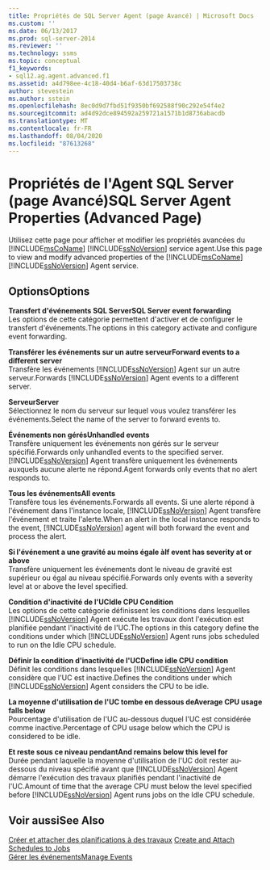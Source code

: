 ```yaml
---
title: Propriétés de SQL Server Agent (page Avancé) | Microsoft Docs
ms.custom: ''
ms.date: 06/13/2017
ms.prod: sql-server-2014
ms.reviewer: ''
ms.technology: ssms
ms.topic: conceptual
f1_keywords:
- sql12.ag.agent.advanced.f1
ms.assetid: a4d798ee-4c18-40d4-b6af-63d17503738c
author: stevestein
ms.author: sstein
ms.openlocfilehash: 8ec0d9d7fbd51f9350bf692588f90c292e54f4e2
ms.sourcegitcommit: ad4d92dce894592a259721a1571b1d8736abacdb
ms.translationtype: MT
ms.contentlocale: fr-FR
ms.lasthandoff: 08/04/2020
ms.locfileid: "87613268"
---
```

# <a name="sql-server-agent-properties-advanced-page"></a><span data-ttu-id="5eb18-102">Propriétés de l'Agent SQL Server (page Avancé)</span><span class="sxs-lookup"><span data-stu-id="5eb18-102">SQL Server Agent Properties (Advanced Page)</span></span>
  <span data-ttu-id="5eb18-103">Utilisez cette page pour afficher et modifier les propriétés avancées du [!INCLUDE[msCoName](../../includes/msconame-md.md)] [!INCLUDE[ssNoVersion](../../includes/ssnoversion-md.md)] service agent.</span><span class="sxs-lookup"><span data-stu-id="5eb18-103">Use this page to view and modify advanced properties of the [!INCLUDE[msCoName](../../includes/msconame-md.md)] [!INCLUDE[ssNoVersion](../../includes/ssnoversion-md.md)] Agent service.</span></span>  
  
## <a name="options"></a><span data-ttu-id="5eb18-104">Options</span><span class="sxs-lookup"><span data-stu-id="5eb18-104">Options</span></span>  
 <span data-ttu-id="5eb18-105">**Transfert d'événements SQL Server**</span><span class="sxs-lookup"><span data-stu-id="5eb18-105">**SQL Server event forwarding**</span></span>  
 <span data-ttu-id="5eb18-106">Les options de cette catégorie permettent d'activer et de configurer le transfert d'événements.</span><span class="sxs-lookup"><span data-stu-id="5eb18-106">The options in this category activate and configure event forwarding.</span></span>  
  
 <span data-ttu-id="5eb18-107">**Transférer les événements sur un autre serveur**</span><span class="sxs-lookup"><span data-stu-id="5eb18-107">**Forward events to a different server**</span></span>  
 <span data-ttu-id="5eb18-108">Transfère les événements [!INCLUDE[ssNoVersion](../../includes/ssnoversion-md.md)] Agent sur un autre serveur.</span><span class="sxs-lookup"><span data-stu-id="5eb18-108">Forwards [!INCLUDE[ssNoVersion](../../includes/ssnoversion-md.md)] Agent events to a different server.</span></span>  
  
 <span data-ttu-id="5eb18-109">**Serveur**</span><span class="sxs-lookup"><span data-stu-id="5eb18-109">**Server**</span></span>  
 <span data-ttu-id="5eb18-110">Sélectionnez le nom du serveur sur lequel vous voulez transférer les événements.</span><span class="sxs-lookup"><span data-stu-id="5eb18-110">Select the name of the server to forward events to.</span></span>  
  
 <span data-ttu-id="5eb18-111">**Événements non gérés**</span><span class="sxs-lookup"><span data-stu-id="5eb18-111">**Unhandled events**</span></span>  
 <span data-ttu-id="5eb18-112">Transfère uniquement les événements non gérés sur le serveur spécifié.</span><span class="sxs-lookup"><span data-stu-id="5eb18-112">Forwards only unhandled events to the specified server.</span></span> [!INCLUDE[ssNoVersion](../../includes/ssnoversion-md.md)] <span data-ttu-id="5eb18-113">Agent transfère uniquement les événements auxquels aucune alerte ne répond.</span><span class="sxs-lookup"><span data-stu-id="5eb18-113">Agent forwards only events that no alert responds to.</span></span>  
  
 <span data-ttu-id="5eb18-114">**Tous les événements**</span><span class="sxs-lookup"><span data-stu-id="5eb18-114">**All events**</span></span>  
 <span data-ttu-id="5eb18-115">Transfère tous les événements.</span><span class="sxs-lookup"><span data-stu-id="5eb18-115">Forwards all events.</span></span> <span data-ttu-id="5eb18-116">Si une alerte répond à l'événement dans l'instance locale, [!INCLUDE[ssNoVersion](../../includes/ssnoversion-md.md)] Agent transfère l'événement et traite l'alerte.</span><span class="sxs-lookup"><span data-stu-id="5eb18-116">When an alert in the local instance responds to the event, [!INCLUDE[ssNoVersion](../../includes/ssnoversion-md.md)] agent will both forward the event and process the alert.</span></span>  
  
 <span data-ttu-id="5eb18-117">**Si l'événement a une gravité au moins égale à**</span><span class="sxs-lookup"><span data-stu-id="5eb18-117">**If event has severity at or above**</span></span>  
 <span data-ttu-id="5eb18-118">Transfère uniquement les événements dont le niveau de gravité est supérieur ou égal au niveau spécifié.</span><span class="sxs-lookup"><span data-stu-id="5eb18-118">Forwards only events with a severity level at or above the level specified.</span></span>  
  
 <span data-ttu-id="5eb18-119">**Condition d'inactivité de l'UC**</span><span class="sxs-lookup"><span data-stu-id="5eb18-119">**Idle CPU Condition**</span></span>  
 <span data-ttu-id="5eb18-120">Les options de cette catégorie définissent les conditions dans lesquelles [!INCLUDE[ssNoVersion](../../includes/ssnoversion-md.md)] Agent exécute les travaux dont l'exécution est planifiée pendant l'inactivité de l'UC.</span><span class="sxs-lookup"><span data-stu-id="5eb18-120">The options in this category define the conditions under which [!INCLUDE[ssNoVersion](../../includes/ssnoversion-md.md)] Agent runs jobs scheduled to run on the Idle CPU schedule.</span></span>  
  
 <span data-ttu-id="5eb18-121">**Définir la condition d'inactivité de l'UC**</span><span class="sxs-lookup"><span data-stu-id="5eb18-121">**Define idle CPU condition**</span></span>  
 <span data-ttu-id="5eb18-122">Définit les conditions dans lesquelles [!INCLUDE[ssNoVersion](../../includes/ssnoversion-md.md)] Agent considère que l'UC est inactive.</span><span class="sxs-lookup"><span data-stu-id="5eb18-122">Defines the conditions under which [!INCLUDE[ssNoVersion](../../includes/ssnoversion-md.md)] Agent considers the CPU to be idle.</span></span>  
  
 <span data-ttu-id="5eb18-123">**La moyenne d'utilisation de l'UC tombe en dessous de**</span><span class="sxs-lookup"><span data-stu-id="5eb18-123">**Average CPU usage falls below**</span></span>  
 <span data-ttu-id="5eb18-124">Pourcentage d'utilisation de l'UC au-dessous duquel l'UC est considérée comme inactive.</span><span class="sxs-lookup"><span data-stu-id="5eb18-124">Percentage of CPU usage below which the CPU is considered to be idle.</span></span>  
  
 <span data-ttu-id="5eb18-125">**Et reste sous ce niveau pendant**</span><span class="sxs-lookup"><span data-stu-id="5eb18-125">**And remains below this level for**</span></span>  
 <span data-ttu-id="5eb18-126">Durée pendant laquelle la moyenne d'utilisation de l'UC doit rester au-dessous du niveau spécifié avant que [!INCLUDE[ssNoVersion](../../includes/ssnoversion-md.md)] Agent démarre l'exécution des travaux planifiés pendant l'inactivité de l'UC.</span><span class="sxs-lookup"><span data-stu-id="5eb18-126">Amount of time that the average CPU must below the level specified before [!INCLUDE[ssNoVersion](../../includes/ssnoversion-md.md)] Agent runs jobs on the Idle CPU schedule.</span></span>  
  
## <a name="see-also"></a><span data-ttu-id="5eb18-127">Voir aussi</span><span class="sxs-lookup"><span data-stu-id="5eb18-127">See Also</span></span>  
 <span data-ttu-id="5eb18-128">[Créer et attacher des planifications à des travaux](create-and-attach-schedules-to-jobs.md) </span><span class="sxs-lookup"><span data-stu-id="5eb18-128">[Create and Attach Schedules to Jobs](create-and-attach-schedules-to-jobs.md) </span></span>  
 [<span data-ttu-id="5eb18-129">Gérer les événements</span><span class="sxs-lookup"><span data-stu-id="5eb18-129">Manage Events</span></span>](manage-events.md)  
  
  
